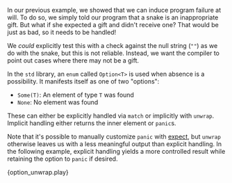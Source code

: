 In our previous example, we showed that we can induce program failure at 
will. To do so, we simply told our program that a snake is an inappropriate 
gift. But what if she expected a gift and didn't receive one? That would be 
just as bad, so it needs to be handled!

We *could* explicitly test this with a check against the null string (`""`) 
as we do with the snake, but this is not reliable. Instead, we want the 
compiler to point out cases where there may not be a gift.

In the `std` library, an `enum` called `Option<T>` is used when absence is a 
possibility. It manifests itself as one of two "options":

* `Some(T)`: An element of type `T` was found
* `None`: No element was found

These can either be explicitly handled via `match` or implicitly with 
`unwrap`. Implicit handling either returns the inner element or `panic`s.

Note that it's possible to manually customize `panic` with 
[expect][expect], but `unwrap` otherwise leaves us with a less 
meaningful output than explicit handling. In the following example, 
explicit handling yields a more controlled result while retaining the 
option to `panic` if desired. 

{option_unwrap.play}

[expect]: http://doc.rust-lang.org/std/option/enum.Option.html#method.expect
